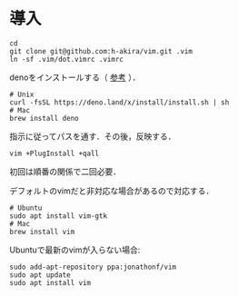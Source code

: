 # 導入
```
cd
git clone git@github.com:h-akira/vim.git .vim
ln -sf .vim/dot.vimrc .vimrc
```
denoをインストールする（
[参考](https://yoshixmk.github.io/deno-manual-ja/getting_started/installation.html)
）．
```
# Unix
curl -fsSL https://deno.land/x/install/install.sh | sh
# Mac
brew install deno
```
指示に従ってパスを通す．その後，反映する．
```
vim +PlugInstall +qall
```
初回は順番の関係で二回必要．

デフォルトのvimだと非対応な場合があるので対応する．
```
# Ubuntu
sudo apt install vim-gtk
# Mac
brew install vim
```
Ubuntuで最新のvimが入らない場合:
```
sudo add-apt-repository ppa:jonathonf/vim
sudo apt update
sudo apt install vim
```

